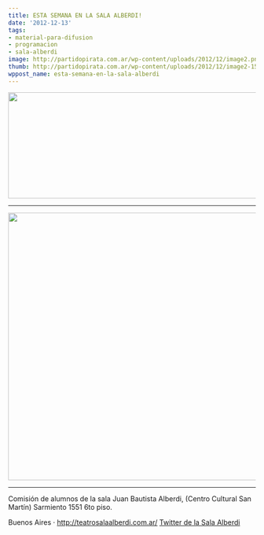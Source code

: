 ```yaml
---
title: ESTA SEMANA EN LA SALA ALBERDI!
date: '2012-12-13'
tags:
- material-para-difusion
- programacion
- sala-alberdi
image: http://partidopirata.com.ar/wp-content/uploads/2012/12/image2.png
thumb: http://partidopirata.com.ar/wp-content/uploads/2012/12/image2-150x150.png
wppost_name: esta-semana-en-la-sala-alberdi
---
```


<a href="http://partidopirata.com.ar/wp-content/uploads/2012/12/image2.png"><img class="size-large wp-image-7814 aligncenter" title="image(2)" src="http://partidopirata.com.ar/wp-content/uploads/2012/12/image2-1024x357.png" alt="" width="620" height="216" /></a>

<hr />

<a href="http://partidopirata.com.ar/wp-content/uploads/2012/12/image3.png"><img class="aligncenter size-full wp-image-7815" title="image(3)" src="http://partidopirata.com.ar/wp-content/uploads/2012/12/image3.png" alt="" width="557" height="544" /></a>

<hr />

Comisión de alumnos de la sala Juan Bautista Alberdi, (Centro Cultural San Martín) Sarmiento 1551 6to piso.

Buenos Aires · <a href="http://teatrosalaalberdi.com.ar/" rel="me nofollow" target="_blank"> http://teatrosalaalberdi.com.ar/ </a>
<a href="https://twitter.com/salaalberdi" target="_blank">Twitter de la Sala Alberdi</a>

